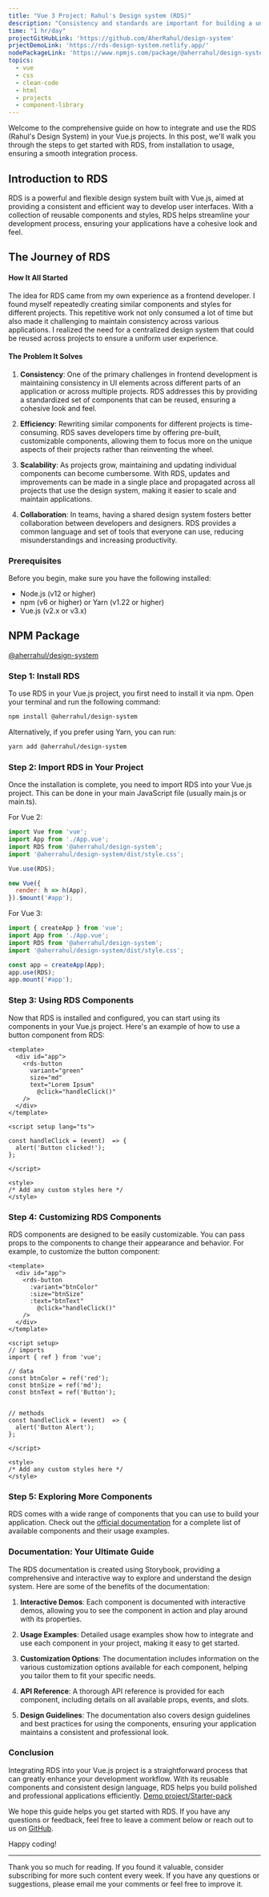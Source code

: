 ```yaml
---
title: "Vue 3 Project: Rahul's Design system (RDS)"
description: "Consistency and standards are important for building a unified design language and help the user know what to expect from our product and how to use it. However, this does not mean sacrificing the user experience. In this sense, the context and needs of our users are priorities when developing our solutions."
time: "1 hr/day"
projectGitHubLink: 'https://github.com/AherRahul/design-system'
prjectDemoLink: 'https://rds-design-system.netlify.app/'
nodePackageLink: 'https://www.npmjs.com/package/@aherrahul/design-system'
topics:
  - vue
  - css
  - clean-code
  - html
  - projects
  - component-library
---
```


Welcome to the comprehensive guide on how to integrate and use the RDS (Rahul's Design System) in your Vue.js projects. In this post, we'll walk you through the steps to get started with RDS, from installation to usage, ensuring a smooth integration process.

## Introduction to RDS

RDS is a powerful and flexible design system built with Vue.js, aimed at providing a consistent and efficient way to develop user interfaces. With a collection of reusable components and styles, RDS helps streamline your development process, ensuring your applications have a cohesive look and feel.

## The Journey of RDS

#### How It All Started

The idea for RDS came from my own experience as a frontend developer. I found myself repeatedly creating similar components and styles for different projects. This repetitive work not only consumed a lot of time but also made it challenging to maintain consistency across various applications. I realized the need for a centralized design system that could be reused across projects to ensure a uniform user experience.

#### The Problem It Solves

1. **Consistency**: One of the primary challenges in frontend development is maintaining consistency in UI elements across different parts of an application or across multiple projects. RDS addresses this by providing a standardized set of components that can be reused, ensuring a cohesive look and feel.

2. **Efficiency**: Rewriting similar components for different projects is time-consuming. RDS saves developers time by offering pre-built, customizable components, allowing them to focus more on the unique aspects of their projects rather than reinventing the wheel.

3. **Scalability**: As projects grow, maintaining and updating individual components can become cumbersome. With RDS, updates and improvements can be made in a single place and propagated across all projects that use the design system, making it easier to scale and maintain applications.

4. **Collaboration**: In teams, having a shared design system fosters better collaboration between developers and designers. RDS provides a common language and set of tools that everyone can use, reducing misunderstandings and increasing productivity.

### Prerequisites

Before you begin, make sure you have the following installed:

- Node.js (v12 or higher)
- npm (v6 or higher) or Yarn (v1.22 or higher)
- Vue.js (v2.x or v3.x)


## NPM Package

[@aherrahul/design-system](https://www.npmjs.com/package/@aherrahul/design-system)


### Step 1: Install RDS

To use RDS in your Vue.js project, you first need to install it via npm. Open your terminal and run the following command:

```bash
npm install @aherrahul/design-system

```

Alternatively, if you prefer using Yarn, you can run:
```bash
yarn add @aherrahul/design-system
```

### Step 2: Import RDS in Your Project
Once the installation is complete, you need to import RDS into your Vue.js project. This can be done in your main JavaScript file (usually main.js or main.ts).

For Vue 2:
```javascript
import Vue from 'vue';
import App from './App.vue';
import RDS from '@aherrahul/design-system';
import '@aherrahul/design-system/dist/style.css';

Vue.use(RDS);

new Vue({
  render: h => h(App),
}).$mount('#app');
```

For Vue 3:

```javascript
import { createApp } from 'vue';
import App from './App.vue';
import RDS from '@aherrahul/design-system';
import '@aherrahul/design-system/dist/style.css';

const app = createApp(App);
app.use(RDS);
app.mount('#app');
```

### Step 3: Using RDS Components
Now that RDS is installed and configured, you can start using its components in your Vue.js project. Here's an example of how to use a button component from RDS:

```vue
<template>
  <div id="app">
    <rds-button
      variant="green"
      size="md"
      text="Lorem Ipsum"
        @click="handleClick()"
    />
  </div>
</template>

<script setup lang="ts">

const handleClick = (event)  => {
  alert('Button clicked!');
};

</script>

<style>
/* Add any custom styles here */
</style>

```

### Step 4: Customizing RDS Components
RDS components are designed to be easily customizable. You can pass props to the components to change their appearance and behavior. For example, to customize the button component:

```vue
<template>
  <div id="app">
    <rds-button
      :variant="btnColor"
      :size="btnSize"
      :text="btnText"
        @click="handleClick()"
    />
  </div>
</template>

<script setup>
// imports
import { ref } from 'vue';

// data
const btnColor = ref('red');
const btnSize = ref('md');
const btnText = ref('Button');


// methods
const handleClick = (event)  => {
  alert('Button Alert');
};

</script>

<style>
/* Add any custom styles here */
</style>
```

### Step 5: Exploring More Components
RDS comes with a wide range of components that you can use to build your application. Check out the [official documentation](https://rds-design-system.netlify.app/) for a complete list of available components and their usage examples.

### Documentation: Your Ultimate Guide
The RDS documentation is created using Storybook, providing a comprehensive and interactive way to explore and understand the design system. Here are some of the benefits of the documentation:

1. **Interactive Demos**: Each component is documented with interactive demos, allowing you to see the component in action and play around with its properties.

2. **Usage Examples**: Detailed usage examples show how to integrate and use each component in your project, making it easy to get started.

3. **Customization Options**: The documentation includes information on the various customization options available for each component, helping you tailor them to fit your specific needs.

4. **API Reference**: A thorough API reference is provided for each component, including details on all available props, events, and slots.

5. **Design Guidelines**: The documentation also covers design guidelines and best practices for using the components, ensuring your application maintains a consistent and professional look.

### Conclusion
Integrating RDS into your Vue.js project is a straightforward process that can greatly enhance your development workflow. With its reusable components and consistent design language, RDS helps you build polished and professional applications efficiently. [Demo project/Starter-pack](https://github.com/AherRahul/RDS-design-system-example)

We hope this guide helps you get started with RDS. If you have any questions or feedback, feel free to leave a comment below or reach out to us on [GitHub](https://github.com/AherRahul/design-system).

Happy coding!








---

Thank you so much for reading. If you found it valuable, consider subscribing for more such content every week. If you have any questions or suggestions, please email me your comments or feel free to improve it.